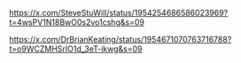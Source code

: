 https://x.com/SteveStuWill/status/1954254686586023969?t=4wsPV1N18BwO0s2vo1cshg&s=09

https://x.com/DrBrianKeating/status/1954671070763716788?t=o9WCZMHSrIO1d_3eT-ikwg&s=09